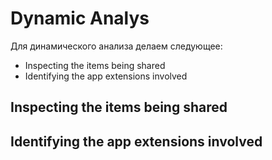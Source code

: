 # Dynamic Analys

Для динамического анализа делаем следующее:

* Inspecting the items being shared
* Identifying the app extensions involved

## Inspecting the items being shared

## Identifying the app extensions involved

